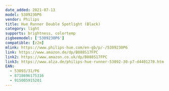 ```yaml
---
date_added: 2021-07-13
model: 5309230P6
vendor: Philips
title: Hue Runner Double Spotlight (Black)
category: light
supports: brightness, colortemp
zigbeemodel: ['5309230P6']
compatible: [z2m]
mlink: https://www.philips-hue.com/en-gb/p/-/5309230P6
link: https://www.amazon.de/dp/B088S17FPC
link2: https://www.amazon.co.uk/dp/B088S17FPC
link3: https://www.alza.de/philips-hue-runner-53092-30-p7-d4401270.htm
EAN: 
  - 53093/31/P6
  - 8718696175316
  - 915005915201
---
```

